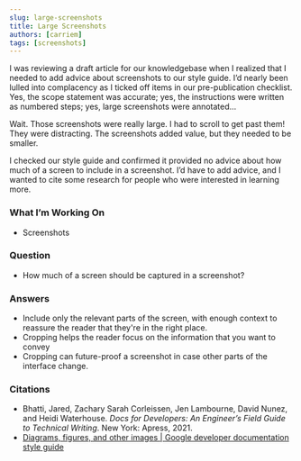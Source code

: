 ```yaml
---
slug: large-screenshots
title: Large Screenshots
authors: [carriem]
tags: [screenshots]
---
```


I was reviewing a draft article for our knowledgebase when I realized that I needed to add advice about screenshots to our style guide. I’d nearly been lulled into complacency as I ticked off items in our pre-publication checklist. Yes, the scope statement was accurate; yes, the instructions were written as numbered steps; yes, large screenshots were annotated…

Wait. Those screenshots were really large. I had to scroll to get past them! They were distracting. The screenshots added value, but they needed to be smaller.

I checked our style guide and confirmed it provided no advice about how much of a screen to include in a screenshot. I’d have to add advice, and I wanted to cite some research for people who were interested in learning more.

### What I’m Working On

* Screenshots

### Question

* How much of a screen should be captured in a screenshot?

### Answers

* Include only the relevant parts of the screen, with enough context to reassure the reader that they're in the right place.
* Cropping helps the reader focus on the information that you want to convey
* Cropping can future-proof a screenshot in case other parts of the interface change.

### Citations

* Bhatti, Jared, Zachary Sarah Corleissen, Jen Lambourne, David Nunez, and Heidi Waterhouse. *Docs for Developers: An Engineer’s Field Guide to Technical Writing*. New York: Apress, 2021.
* [Diagrams, figures, and other images | Google developer documentation style guide](https://developers.google.com/style/images)
